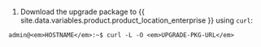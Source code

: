 1. Download the upgrade package to {{ site.data.variables.product.product_location_enterprise }} using `curl`:
```shell
admin@<em>HOSTNAME</em>:~$ curl -L -O <em>UPGRADE-PKG-URL</em>
```
